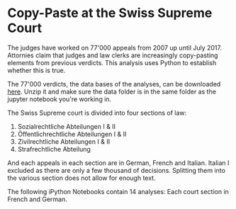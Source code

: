 # Copy-Paste at the Swiss Supreme Court

The judges have worked on 77'000 appeals from 2007 up until
July 2017. Attornies claim that judges and law clerks are increasingly
copy-pasting elements from previous verdicts. This analysis uses Python
to establish whether this is true.

The 77'000 verdicts, the data bases of the analyses, can be downloaded
[here](https://dl.dropboxusercontent.com/u/61999762/txt_files.zip). Unzip it and
make sure the data folder is in the same folder as the jupyter notebook you're
working in.

The Swiss Supreme court is divided into four sections of law:
1. Sozialrechtliche Abteilungen I & II
2. Öffentlichrechtliche Abteilungen I & II
3. Zivilrechtliche Abteilungen I & II
4. Strafrechtliche Abteilung

And each appeals in each section are in German, French and Italian. Italian
I excluded as there are only a few thousand of decisions. Splitting them into
the various section does not allow for enough text.

The following iPython Notebooks contain 14 analyses: Each court section in
French and German.
